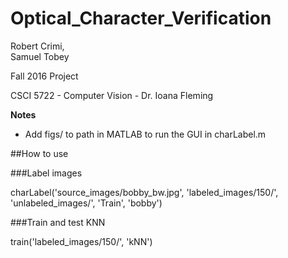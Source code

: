# Optical_Character_Verification

Robert Crimi,  
Samuel Tobey

Fall 2016 Project

CSCI 5722 - Computer Vision - Dr. Ioana Fleming

**Notes**

 * Add figs/ to path in MATLAB to run the GUI in charLabel.m


##How to use

###Label images

charLabel('source_images/bobby_bw.jpg', 'labeled_images/150/', 'unlabeled_images/', 'Train', 'bobby')

###Train and test KNN

train('labeled_images/150/', 'kNN')
